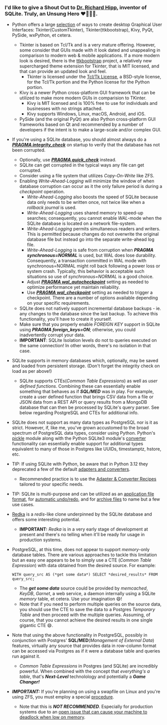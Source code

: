### I'd like to give a Shout Out to [Dr. Richard Hipp](https://en.wikipedia.org/wiki/D._Richard_Hipp), inventor of SQLite. Truly, an Unsung Hero ❤️🙏🙏🙏.

+ Python offers a large [selection](https://wiki.python.org/moin/GuiProgramming) of ways to create desktop Graphical User Interfaces: Tkinter(CustomTkinter), Tkinter(ttkbootstrap), Kivy, PyQt, PySide, wxPython, et cetera.
  + Tkinter is based on Tcl/Tk and is a very mature offering.  However, some consider that GUIs made with it look dated and unappealing in comparison to modern web & mobile applications.  If a more modern look is desired, there is the [ttkbootstrap](https://ttkbootstrap.readthedocs.io/en/latest/) project, a relatively new supercharged theme extension for Tkinter, that is MIT licensed, and that can provide an updated look and feel.
    + Tkinter is licensed under the [Tcl/Tk License](https://www.tcl.tk/software/tcltk/license.html), a BSD-style license, for the Tcl/Tk portion and the Python license for the Python portion.
  + Kivy is a newer Python cross-platform GUI framework that can be utilized to make more modern GUIs in comparision to TKinter.
    + Kivy is MIT licensed and is 100% free to use for individuals and businesses with no strings attached.
    + Kivy supports Windows, Linux, macOS, Android, and iOS.
  + PySide (and the original PyQt) are also Python cross-platform GUI frameworks based on Qt and recommended by a number of developers if the intent is to make a large-scale and/or complex GUI.
+ If you're using a SQLite database, you should almost always do a [***PRAGMA integrity_check***](https://www.sqlite.org/pragma.html#pragma_integrity_check) on startup to verify that the database has not been corrupted.
  + Optionally, use [***PRAGMA quick_check***](https://www.sqlite.org/pragma.html#pragma_quick_check) instead.
  + SQLite can get corrupted in the typical ways any file can get corrupted.
  + Consider using a file system that utilizes *Copy-On-Write* like ZFS.
  + Enabling *Write-Ahead-Logging* will minimize the window of when database corruption can occur as it the only failure period is during a *checkpoint* operation.
    + *Write-Ahead-Logging* also boosts the speed of SQLite because data only needs to be written once, not twice like when a *rollback journal* is used.
    + *Write-Ahead-Logging* uses shared memory to speed-up searches; consequently, you cannot enable *WAL*-mode when the SQLite database is located on a network file-system.
    + *Write-Ahead-Logging* permits simultaneous readers and writers. This is permitted because changes do not overwrite the original database file but instead go into the separate write-ahead log file.
    + *Write-Ahead-Logging* is safe from corruption when ***PRAGMA synchronous=NORMAL*** is used, but WAL does lose durability. Consequently, a transaction committed in WAL mode with synchronous=NORMAL might roll back following a power loss or system crash.  Typically, this behavior is acceptable such situations so use of *synchronous=NORMAL* is a good choice.
    + Adjust [***PRAGMA wal_autocheckpoint***](https://www.sqlite.org/pragma.html#pragma_wal_autocheckpoint) setting as needed to optimize performance yet maintain reliability.
    + Use [***PRAGMA wal_checkpoint***](https://www.sqlite.org/pragma.html#pragma_wal_checkpoint) setting as needed to trigger a checkpoint.  There are a number of options available depending on your specific requirements.
  + SQLite does not natively support incremental database backups - ie. any changes to the database since the last backup. To achieve this functionality, you'll have to create it yourself.
  + Make sure that you properly enable *FOREIGN KEY* support in SQLite using ***PRAGMA foreign_keys=ON***; otherwise, you could inadvertently corrupt your data.
  + **IMPORTANT**: SQLite Isolation levels do not to queries executed on the same connection!  In other words, there's no isolation in that case.
+ SQLite supports in memory databases which, optionally, may be saved and loaded from persistent storage.  (Don't forget the integrity check on load as per above!)
  + SQLite supports CTEs(*Common Table Expressions*) as well as *user defined functions*.  Combining these can essentially enable something that behaves as if ***SQL/MED*** was in play. For example, create a user defined function that brings CSV data from a file or JSON data from a REST API or query results from a MongoDB database that can then be processed by SQLite's query parser. See below regarding PostgreSQL and CTEs for additional info.
+ SQLite does not support as many data types as PostgreSQL nor is it as strict.  However, if, like me, you've grown accustomed to the broad spectrum of PostgreSQL data types, consider using Python.  Python's [pickle](https://docs.python.org/3/library/pickle.html) module along with the Python SQLite3 module's [converter](https://docs.python.org/3/library/sqlite3.html#sqlite3.PARSE_DECLTYPES) functionality can essentially enable support for additional types equivalent to many of those in Postgres like UUIDs, timestamptz, hstore, etc.
+ TIP: If using SQLite with Python, be aware that in Python 3.12 they deprecated a few of the default [adapters and converters](https://docs.python.org/3/library/sqlite3.html#default-adapters-and-converters-deprecated).
  + Recommended practice is to use the [Adapter & Converter Recipes](https://docs.python.org/3/library/sqlite3.html#sqlite3-adapter-converter-recipes) tailored to your specific needs.
+ TIP: SQLite is multi-purpose and can be utilized as an [application file format](https://www.sqlite.org/draft/aff_short.html), for [automatic undo/redo](https://www2.sqlite.org/undoredo.html), and for [archive files](https://www.sqlite.org/sqlar.html) to name but a few use cases.
+ [Redka](https://github.com/nalgeon/redka) is a *redis*-like clone underpinned by the SQLite database and offers some interesting potential.
  + **IMPORTANT:** *Redka* is in a very early stage of development at present and there's no telling when it'll be ready for usage in production systems. 
+ PostgreSQL, at this time, does not appear to support *memory*-only database tables.  There are various approaches to tackle this limitation but an easy one appears to be to simply use a CTE (*Common Table Expression*) with data obtained from the desired source.  For example:
  
      WITH query_src AS (*get some data*) SELECT *desired_results* FROM query_src;
  
  + The ***get some data*** source could be provided by *memcached*, *KeyDB*, *Garnet*, a web service, a daemon internally using a SQLite *memory* table, et cetera. Use your imagination 😄!
  + Note that if you need to perform multiple queries on the source data, you should use the CTE to save the data to a Postgres *Temporary Table* and then proceed with the multiple queries.  Assuming, of course, that you cannot achieve the desired results in one single gigantic CTE 😄.
+ Note that using the above functionality in PostgreSQL, possibly in conjunction with Postgres' **SQL/MED**(*Management of External Data*) features, virtually any source that provides data in row-column format can be accessed via Postgres as if it were a database table and queries run against it.
  + *Common Table Expressions* in Postgres (and SQLite) are incredibly powerful.  When combined with the concept that *everything's a table*, that's ***Next-Level*** technolology and potentially a ***Game Changer!***
+ ***IMPORTANT:*** If you're planning on using a swapfile on Linux and you're using ZFS, you must employ a special [procedure](https://forum.proxmox.com/threads/new-installation-system-raid1-how-to-create-swap.103157/).
  + Note that this is ***NOT RECOMMENDED***.  Especially for production systems due to an [open issue that can cause your machine to deadlock when low on memory](https://github.com/openzfs/zfs/issues/7734).

<!--
**cazamedia/cazamedia** is a ✨ _special_ ✨ repository because its `README.md` (this file) appears on your GitHub profile.

Here are some ideas to get you started:

- 🔭 I’m currently working on ...
- 🌱 I’m currently learning ...
- 👯 I’m looking to collaborate on ...
- 🤔 I’m looking for help with ...
- 💬 Ask me about ...
- 📫 How to reach me: ...
- 😄 Pronouns: ...
- ⚡ Fun fact: ...
-->
